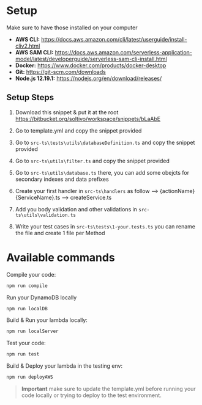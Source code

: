 # Setup

Make sure to have those installed on your computer
- **AWS CLI:** https://docs.aws.amazon.com/cli/latest/userguide/install-cliv2.html
- **AWS SAM CLI:** https://docs.aws.amazon.com/serverless-application-model/latest/developerguide/serverless-sam-cli-install.html
- **Docker:** https://www.docker.com/products/docker-desktop
- **Git:** https://git-scm.com/downloads
- **Node.js 12.19.1:** https://nodejs.org/en/download/releases/

## Setup Steps

1. Download this snippet & put it at the root https://bitbucket.org/soltivo/workspace/snippets/bLaAbE

2. Go to template.yml and copy the snippet provided

1. Go to `src-ts\tests\utils\databaseDefinition.ts` and copy the snippet provided

2. Go to `src-ts\utils\filter.ts` and copy the snippet provided

3. Go to  `src-ts\utils\database.ts` there, you can add some obejcts for secondary indexes and data prefixes

4. Create your first handler in `src-ts\handlers` as follow --> {actionName}{ServiceName}.ts --> createService.ts

5. Add you body validation and other validations in `src-ts\utils\validation.ts`

6. Write your test cases in `src-ts\tests\1-your.tests.ts` you can rename the file and create 1 file per Method


# Available commands

Compile your code:
```bash
npm run compile
```

Run your DynamoDB locally
```bash
npm run localDB
```

Build & Run your lambda locally:
```bash
npm run localServer
```

Test your code:
```bash
npm run test
```

Build & Deploy your lambda in the testing env:
```bash
npm run deployAWS
```

> **Important** make sure to update the template.yml before running your code locally or trying to deploy to the test environment.


